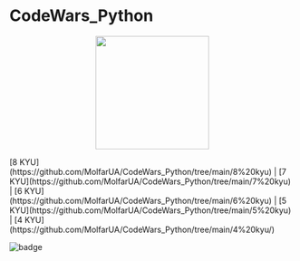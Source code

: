 # CodeWars_Python
<p align="center">
  <img width="200" src="![badge](https://www.codewars.com/users/MolfarUA/badges/large)">
</p>
[8 KYU](https://github.com/MolfarUA/CodeWars_Python/tree/main/8%20kyu) | [7 KYU](https://github.com/MolfarUA/CodeWars_Python/tree/main/7%20kyu) | [6 KYU](https://github.com/MolfarUA/CodeWars_Python/tree/main/6%20kyu) | [5 KYU](https://github.com/MolfarUA/CodeWars_Python/tree/main/5%20kyu) | [4 KYU](https://github.com/MolfarUA/CodeWars_Python/tree/main/4%20kyu/)

![badge](https://www.codewars.com/users/MolfarUA/badges/large)
